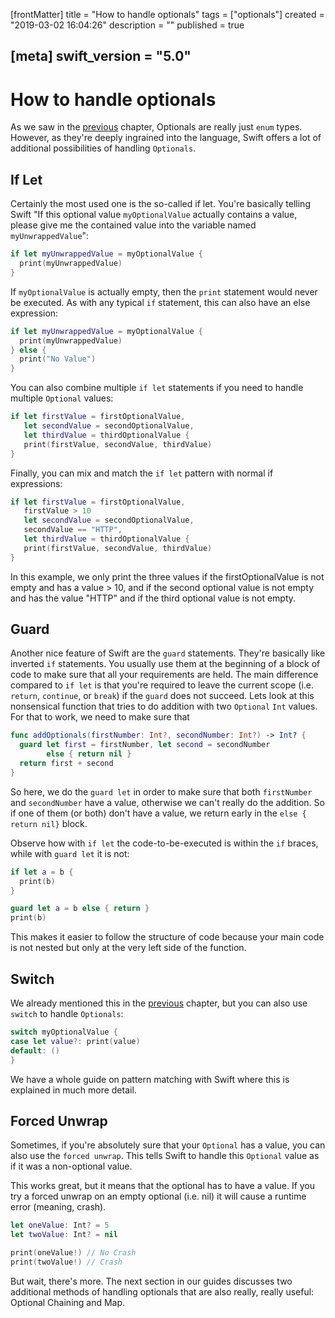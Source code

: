 [frontMatter]
title = "How to handle optionals"
tags = ["optionals"]
created = "2019-03-02 16:04:26"
description = ""
published = true

[meta]
swift_version = "5.0"
---

# How to handle optionals

As we saw in the [previous](javascript:prev()) chapter, Optionals are 
really just `enum` types. However, as they're deeply ingrained into
the language, Swift offers a lot of additional possibilities of
handling `Optionals`.

## If Let

Certainly the most used one is the so-called if let. You're basically telling
Swift "If this optional value `myOptionalValue` actually contains a value, please give me the contained value
into the variable named `myUnwrappedValue`":

``` Swift
if let myUnwrappedValue = myOptionalValue {
  print(myUnwrappedValue)
}
```

If `myOptionalValue` is actually empty, then the `print` statement
would never be executed. As with any typical `if` statement, this
can also have an else expression:

``` Swift
if let myUnwrappedValue = myOptionalValue {
  print(myUnwrappedValue)
} else {
  print("No Value")
}
```

You can also combine multiple `if let` statements if you need to handle
multiple `Optional` values:

``` Swift
if let firstValue = firstOptionalValue,
   let secondValue = secondOptionalValue,
   let thirdValue = thirdOptionalValue {
   print(firstValue, secondValue, thirdValue)
} 
```

Finally, you can mix and match the `if let` pattern with normal if expressions:

``` Swift
if let firstValue = firstOptionalValue,
   firstValue > 10
   let secondValue = secondOptionalValue,
   secondValue == "HTTP",
   let thirdValue = thirdOptionalValue {
   print(firstValue, secondValue, thirdValue)
} 
```

In this example, we only print the three values if the firstOptionalValue is not empty and has a value > 10, and if the second optional value is not empty and has the value "HTTP" and if the third optional value is not empty.

## Guard

Another nice feature of Swift are the `guard` statements. They're basically like inverted `if` statements. You usually use them at the beginning of a block of code to make sure that all your requirements are held. The main difference compared to `if let` is that you're required to leave the current scope (i.e. `return`, `continue`, or `break`) if the `guard` does not succeed. Lets look at this nonsensical function that tries to do addition with two `Optional` `Int` values. For that to work, we need to make sure that 

``` Swift
func addOptionals(firstNumber: Int?, secondNumber: Int?) -> Int? {
  guard let first = firstNumber, let second = secondNumber
        else { return nil }
  return first + second
}
```

So here, we do the `guard let` in order to make sure that both `firstNumber` and `secondNumber` have a value, otherwise we can't really do the addition. So if one of them (or both) don't have a value, we return early in the `else { return nil}` block. 

Observe how with `if let` the code-to-be-executed is within the `if` braces, while with `guard let` it is not:

``` Swift
if let a = b {
  print(b)
}

guard let a = b else { return }
print(b)
```

This makes it easier to follow the structure of code because your main code is not nested but only at the very left side of the function.

## Switch

We already mentioned this in the [previous](javascript:previous()) chapter, but you can also use `switch` to handle `Optionals`:

``` Swift
switch myOptionalValue {
case let value?: print(value)
default: ()
}
```

We have a whole guide on pattern matching with Swift where this is explained
in much more detail.

## Forced Unwrap

Sometimes, if you're absolutely sure that your `Optional` has a value, you can 
also use the `forced unwrap`. This tells Swift to handle this `Optional` value as if
it was a non-optional value.

This works great, but it means that the optional has to have a value. If
you try a forced unwrap on an empty optional (i.e. nil) it will cause a
runtime error (meaning, crash).

``` Swift
let oneValue: Int? = 5
let twoValue: Int? = nil

print(oneValue!) // No Crash
print(twoValue!) // Crash
```

But wait, there's more. The next section in our guides discusses two additional methods of
handling optionals that are also really, really useful: Optional Chaining and Map.
